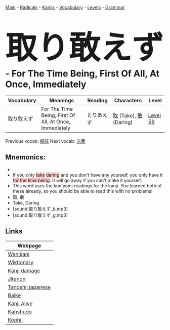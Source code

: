 <style> bigfont {font-size: 100px}</style>
[Main](../README.md) -
[Radicals](../radicals.md) -
[Kanjis](../kanjis.md) -
[Vocabulary](../vocabulary.md) -
[Levels](../levels.md) -
[Grammar](../grammar.md)
# <bigfont> 取り敢えず</bigfont> - For The Time Being, First Of All, At Once, Immediately 

| Vocabulary | Meanings | Reading | Characters | Level |
| --- | --- | --- | --- | --- |
| 取り敢えず | For The Time Being, First Of All, At Once, Immediately | とりあえず |  [取](../kanjis/取.md) (Take), [敢](../kanjis/敢.md) (Daring) | [Level 59](../levels/wk_level59.md) |

Previous vocab: [擬装](擬装.md) Next vocab: [法曹](法曹.md) 

## Mnemonics:

* 
* If you only <span style="background-color:#ffcccb"> take</span> <span style="background-color:#ffcccb"> daring</span> and you don't have any yourself, you only have it <span style="background-color:#ffcccb"> for the time being</span>. It will go away if you can't make it yourself.
* This word uses the kun'yomi readings for the kanji. You learned both of these already, so you should be able to read this with no problems!
* 取, 敢
* Take, Daring
* [sound:取り敢えず_b.mp3]
* [sound:取り敢えず_g.mp3]


## Links 

| Webpage |
| --- |
| [Wanikani          ](https://www.wanikani.com/kanji/取り敢えず) |
| [Wiktionary        ](https://en.wiktionary.org/wiki/取り敢えず) |
| [Kanji damage      ](http://www.kanjidamage.com/kanji/search?utf8=✓&q=取り敢えず) |
| [Jitenon           ](https://jitenon.com/kanji/取り敢えず) |
| [Tanoshii japanese ](https://www.tanoshiijapanese.com/dictionary/kanji.cfm?k=取り敢えず) |
| [Baike             ](https://baike.baidu.com/item/取り敢えず) |
| [Kanji Alive       ](https://app.kanjialive.com/取り敢えず) |
| [Kanshudo          ](https://www.kanshudo.com/searchmn?q=取り敢えず) |
| [Koohii            ](https://kanji.koohii.com/study/kanji/取り敢えず) |
